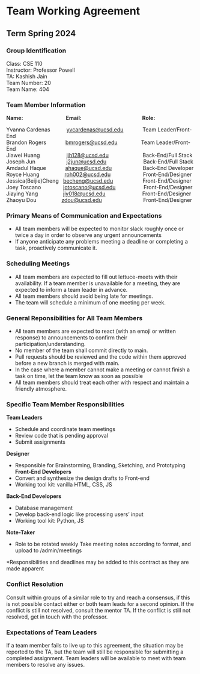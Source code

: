 # Team Working Agreement
## Term Spring 2024
### Group Identification
Class: CSE 110 <br>
Instructor: Professor Powell <br>
TA: Kashish Jain <br>
Team Number: 20 <br>
Team Name: 404 <br>

### Team Member Information  
**Name:** &nbsp;&nbsp;&nbsp;&nbsp;&nbsp;&nbsp;&nbsp;&nbsp;&nbsp;&nbsp;&nbsp;&nbsp;&nbsp;&nbsp;&nbsp;&nbsp;&nbsp;&nbsp;&nbsp;&nbsp;&nbsp;&nbsp;&nbsp;&nbsp;&nbsp;&nbsp;&nbsp;&nbsp;**Email:** 
&nbsp;&nbsp;&nbsp;&nbsp;&nbsp;&nbsp;&nbsp;&nbsp;&nbsp;&nbsp;&nbsp;&nbsp;&nbsp;&nbsp;&nbsp;&nbsp;&nbsp;&nbsp;&nbsp;&nbsp;&nbsp;&nbsp;&nbsp;&nbsp;&nbsp;&nbsp;&nbsp;&nbsp;&nbsp;&nbsp;&nbsp;&nbsp;&nbsp;&nbsp;&nbsp;&nbsp;&nbsp;&nbsp;&nbsp;&nbsp;**Role:**

Yvanna Cardenas&nbsp; &nbsp; &nbsp; &nbsp; &nbsp; &nbsp;yvcardenas@ucsd.edu&nbsp; &nbsp; &nbsp; &nbsp; &nbsp; &nbsp;&nbsp;&nbsp;Team Leader/Front-End  
Brandon Rogers&nbsp;&nbsp;&nbsp; &nbsp; &nbsp; &nbsp; &nbsp; &nbsp;bmrogers@ucsd.edu&nbsp; &nbsp; &nbsp; &nbsp; &nbsp; &nbsp;&nbsp;&nbsp;&nbsp;&nbsp;&nbsp;Team Leader/Front-End  
Jiawei Huang&nbsp;&nbsp;&nbsp;&nbsp;&nbsp;&nbsp;&nbsp;&nbsp; &nbsp; &nbsp; &nbsp; &nbsp; &nbsp;jih128@ucsd.edu&nbsp; &nbsp; &nbsp; &nbsp; &nbsp;&nbsp;&nbsp;&nbsp;&nbsp;&nbsp;&nbsp; &nbsp;&nbsp;&nbsp;&nbsp;&nbsp;&nbsp;&nbsp;Back-End/Full Stack  
Joseph Jun&nbsp;&nbsp;&nbsp;&nbsp;&nbsp;&nbsp;&nbsp;&nbsp;&nbsp;&nbsp;&nbsp; &nbsp; &nbsp; &nbsp; &nbsp; &nbsp;j2jun@ucsd.edu&nbsp;&nbsp; &nbsp; &nbsp; &nbsp; &nbsp; &nbsp;&nbsp;&nbsp;&nbsp;&nbsp;&nbsp;&nbsp;&nbsp;&nbsp;&nbsp;&nbsp;&nbsp;&nbsp;&nbsp;Back-End/Full Stack  
Amdadul Haque&nbsp;&nbsp;&nbsp; &nbsp; &nbsp; &nbsp; &nbsp; &nbsp;ahaque@ucsd.edu&nbsp;&nbsp;&nbsp;&nbsp;&nbsp;&nbsp;&nbsp;&nbsp;&nbsp;&nbsp;&nbsp;&nbsp;&nbsp;&nbsp; &nbsp;&nbsp; &nbsp; &nbsp;Back-End Developer  
Royce Huang&nbsp;&nbsp;&nbsp;&nbsp;&nbsp;&nbsp;&nbsp; &nbsp; &nbsp; &nbsp; &nbsp; &nbsp;roh002@ucsd.edu&nbsp;&nbsp;&nbsp;&nbsp;&nbsp;&nbsp;&nbsp;&nbsp; &nbsp;&nbsp;&nbsp;&nbsp;&nbsp; &nbsp; &nbsp; &nbsp; &nbsp;Front-End/Designer  
Jessica(Beijie)Cheng&nbsp; &nbsp;becheng@ucsd.edu&nbsp; &nbsp; &nbsp; &nbsp; &nbsp; &nbsp;&nbsp;&nbsp;&nbsp;&nbsp;&nbsp;&nbsp;&nbsp;&nbsp;&nbsp;Front-End/Designer  
Joey Toscano&nbsp;&nbsp;&nbsp;&nbsp;&nbsp; &nbsp; &nbsp; &nbsp; &nbsp; &nbsp;jotoscano@ucsd.edu&nbsp;&nbsp;&nbsp;&nbsp;&nbsp;&nbsp;&nbsp;&nbsp;&nbsp; &nbsp; &nbsp; &nbsp; &nbsp; &nbsp;Front-End/Designer  
Jiaying Yang&nbsp;&nbsp;&nbsp;&nbsp;&nbsp;&nbsp;&nbsp; &nbsp; &nbsp; &nbsp; &nbsp; &nbsp;jiy018@ucsd.edu&nbsp;&nbsp;&nbsp;&nbsp;&nbsp;&nbsp;&nbsp;&nbsp;&nbsp;&nbsp;&nbsp;&nbsp;&nbsp;&nbsp;&nbsp; &nbsp; &nbsp; &nbsp; &nbsp; &nbsp;Front-End/Designer  
Zhaoyu Dou&nbsp;&nbsp;&nbsp;&nbsp;&nbsp;&nbsp;&nbsp; &nbsp; &nbsp; &nbsp; &nbsp; &nbsp;zdou@ucsd.edu&nbsp; &nbsp;&nbsp;&nbsp;&nbsp;&nbsp;&nbsp;&nbsp;&nbsp;&nbsp;&nbsp;&nbsp;&nbsp;&nbsp;&nbsp;&nbsp;&nbsp; &nbsp; &nbsp; &nbsp; &nbsp;&nbsp;&nbsp;Front-End/Designer

### Primary Means of Communication and Expectations
- All team members will be expected to monitor slack roughly once or twice a day in order to observe any urgent announcements
- If anyone anticipate any problems meeting a deadline or completing a task, proactively communicate it.
### Scheduling Meetings
- All team members are expected to fill out lettuce-meets with their availability. If a team member is unavailable for a meeting, they are expected to inform a team leader in advance.
- All team members should avoid being late for meetings.
- The team will schedule a minimum of one meeting per week.
### General Reponsibilities for All Team Members
- All team members are expected to react (with an emoji or written response) to announcements to confirm their participation/understanding.
- No member of the team shall commit directly to main.
- Pull requests should be reviewed and the code within them approved before a new branch is merged with main.
- In the case where a member cannot make a meeting or cannot finish a task on time, let the team know as soon as possible
- All team members should  treat each other with respect and maintain a friendly atmosphere.
### Specific Team Member Responsibilities  
**Team Leaders**  
- Schedule and coordinate team meetings
- Review code that is pending approval
- Submit assignments
  
**Designer**
- Responsible for Brainstorming, Branding, Sketching, and Prototyping
**Front-End Developers**
- Convert and synthesize the design drafts to Front-end
- Working tool kit: vanilla HTML, CSS, JS

**Back-End Developers**
- Database management
- Develop back-end logic like processing users’ input
- Working tool kit: Python, JS

**Note-Taker**
- Role to be rotated weekly
Take meeting notes according to format, and upload to /admin/meetings

*Responsibilities and deadlines may be added to this contract as they are made apparent 
### Conflict Resolution
Consult within groups of a similar role to try and reach a consensus, if this is not possible contact either or both team leads for a second opinion. If the conflict is still not resolved, consult the mentor TA. If the conflict is still not resolved, get in touch with the professor.
### Expectations of Team Leaders  
If a team member fails to live up to this agreement, the situation may be reported to the TA, but the team will still be responsible for submitting a completed assignment. Team leaders will be available to meet with team members to resolve any issues.

